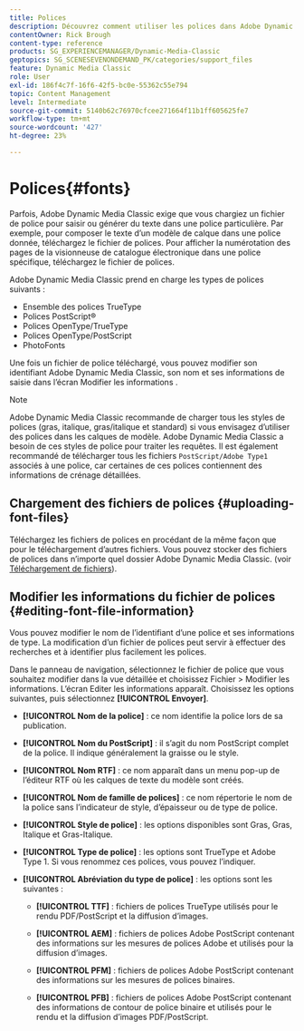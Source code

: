 ```yaml
---
title: Polices
description: Découvrez comment utiliser les polices dans Adobe Dynamic Media Classic.
contentOwner: Rick Brough
content-type: reference
products: SG_EXPERIENCEMANAGER/Dynamic-Media-Classic
geptopics: SG_SCENESEVENONDEMAND_PK/categories/support_files
feature: Dynamic Media Classic
role: User
exl-id: 186f4c7f-16f6-42f5-bc0e-55362c55e794
topic: Content Management
level: Intermediate
source-git-commit: 5140b62c76970cfcee271664f11b1ff605625fe7
workflow-type: tm+mt
source-wordcount: '427'
ht-degree: 23%

---
```


# Polices{#fonts}

Parfois, Adobe Dynamic Media Classic exige que vous chargiez un fichier de police pour saisir ou générer du texte dans une police particulière. Par exemple, pour composer le texte d’un modèle de calque dans une police donnée, téléchargez le fichier de polices. Pour afficher la numérotation des pages de la visionneuse de catalogue électronique dans une police spécifique, téléchargez le fichier de polices.

Adobe Dynamic Media Classic prend en charge les types de polices suivants :

* Ensemble des polices TrueType
* Polices PostScript®
* Polices OpenType/TrueType
* Polices OpenType/PostScript
* PhotoFonts

Une fois un fichier de police téléchargé, vous pouvez modifier son identifiant Adobe Dynamic Media Classic, son nom et ses informations de saisie dans l’écran Modifier les informations .

>[!NOTE]
>
>Adobe Dynamic Media Classic recommande de charger tous les styles de polices (gras, italique, gras/italique et standard) si vous envisagez d’utiliser des polices dans les calques de modèle. Adobe Dynamic Media Classic a besoin de ces styles de police pour traiter les requêtes. Il est également recommandé de télécharger tous les fichiers `PostScript/Adobe Type1` associés à une police, car certaines de ces polices contiennent des informations de crénage détaillées.

## Chargement des fichiers de polices {#uploading-font-files}

Téléchargez les fichiers de polices en procédant de la même façon que pour le téléchargement d’autres fichiers. Vous pouvez stocker des fichiers de polices dans n’importe quel dossier Adobe Dynamic Media Classic. (voir [Téléchargement de fichiers](uploading-files.md#uploading_your_files)).

## Modifier les informations du fichier de polices {#editing-font-file-information}

Vous pouvez modifier le nom de l’identifiant d’une police et ses informations de type. La modification d’un fichier de polices peut servir à effectuer des recherches et à identifier plus facilement les polices.

Dans le panneau de navigation, sélectionnez le fichier de police que vous souhaitez modifier dans la vue détaillée et choisissez Fichier > Modifier les informations. L’écran Editer les informations apparaît. Choisissez les options suivantes, puis sélectionnez **[!UICONTROL Envoyer]**.

* **[!UICONTROL Nom de la police]** : ce nom identifie la police lors de sa publication.

* **[!UICONTROL Nom du PostScript]** : il s’agit du nom PostScript complet de la police. Il indique généralement la graisse ou le style.

* **[!UICONTROL Nom RTF]** : ce nom apparaît dans un menu pop-up de l’éditeur RTF où les calques de texte du modèle sont créés.

* **[!UICONTROL Nom de famille de polices]** : ce nom répertorie le nom de la police sans l’indicateur de style, d’épaisseur ou de type de police.

* **[!UICONTROL Style de police]** : les options disponibles sont Gras, Gras, Italique et Gras-Italique.

* **[!UICONTROL Type de police]** : les options sont TrueType et Adobe Type 1. Si vous renommez ces polices, vous pouvez l’indiquer.

* **[!UICONTROL Abréviation du type de police]** : les options sont les suivantes :

   * **[!UICONTROL TTF]** : fichiers de polices TrueType utilisés pour le rendu PDF/PostScript et la diffusion d’images.

   * **[!UICONTROL AEM]** : fichiers de polices Adobe PostScript contenant des informations sur les mesures de polices Adobe et utilisés pour la diffusion d’images.

   * **[!UICONTROL PFM]** : fichiers de polices Adobe PostScript contenant des informations sur les mesures de polices binaires.

   * **[!UICONTROL PFB]** : fichiers de polices Adobe PostScript contenant des informations de contour de police binaire et utilisés pour le rendu et la diffusion d’images PDF/PostScript.
